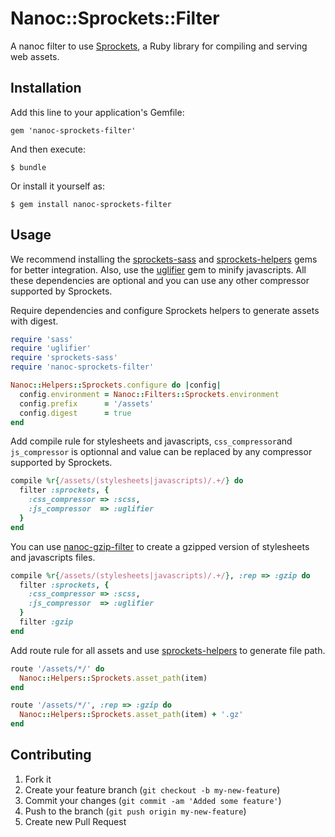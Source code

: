 # Nanoc::Sprockets::Filter

A nanoc filter to use [Sprockets][sprockets], a Ruby library for compiling and serving web assets.

## Installation

Add this line to your application's Gemfile:

    gem 'nanoc-sprockets-filter'

And then execute:

    $ bundle

Or install it yourself as:

    $ gem install nanoc-sprockets-filter

## Usage

We recommend installing the [sprockets-sass][sprockets-sass] and [sprockets-helpers][sprockets-helpers]
gems for better integration. Also, use the [uglifier][uglifier] gem to minify
javascripts. All these dependencies are optional and you can use any other
compressor supported by Sprockets.

Require dependencies and configure Sprockets helpers to generate assets
with digest.

```ruby
require 'sass'
require 'uglifier'
require 'sprockets-sass'
require 'nanoc-sprockets-filter'

Nanoc::Helpers::Sprockets.configure do |config|
  config.environment = Nanoc::Filters::Sprockets.environment
  config.prefix      = '/assets'
  config.digest      = true
end
```

Add compile rule for stylesheets and javascripts, `css_compressor`and
`js_compressor` is optionnal and value can be replaced by any compressor
supported by Sprockets.

```ruby
compile %r{/assets/(stylesheets|javascripts)/.+/} do
  filter :sprockets, {
    :css_compressor => :scss,
    :js_compressor  => :uglifier
  }
end
```

You can use [nanoc-gzip-filter][nanoc-gzip-filter] to create a
gzipped version of stylesheets and javascripts files.

```ruby
compile %r{/assets/(stylesheets|javascripts)/.+/}, :rep => :gzip do
  filter :sprockets, {
    :css_compressor => :scss,
    :js_compressor  => :uglifier
  }
  filter :gzip
end
```

Add route rule for all assets and use [sprockets-helpers][sprockets-helpers]
to generate file path.

```ruby
route '/assets/*/' do
  Nanoc::Helpers::Sprockets.asset_path(item)
end
```

```ruby
route '/assets/*/', :rep => :gzip do
  Nanoc::Helpers::Sprockets.asset_path(item) + '.gz'
end
```

## Contributing

1. Fork it
2. Create your feature branch (`git checkout -b my-new-feature`)
3. Commit your changes (`git commit -am 'Added some feature'`)
4. Push to the branch (`git push origin my-new-feature`)
5. Create new Pull Request

[sprockets]: https://github.com/sstephenson/sprockets "Rack-based asset packaging"
[sprockets-sass]: https://github.com/petebrowne/sprockets-sass "Better Sass integration with Sprockets 2.x"
[sprockets-helpers]: https://github.com/petebrowne/sprockets-helpers "Asset path helpers for Sprockets 2.x applications"
[uglifier]: https://github.com/lautis/uglifier "Ruby wrapper for UglifyJS JavaScript compressor"
[nanoc-gzip-filter]: https://github.com/yannlugrin/nanoc-sprockets-filter "A nanoc filter to gzip content"

